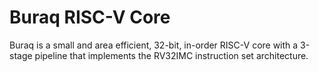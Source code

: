 # Buraq RISC-V Core
Buraq is a small and area efficient, 32-bit, in-order RISC-V core with a 3-stage pipeline that implements the RV32IMC instruction set architecture.
